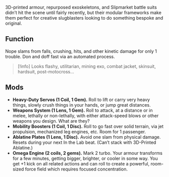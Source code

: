 3D-printed armour, repurposed exoskeletons, and Slipmarket battle suits didn’t hit the scene until fairly recently, but their modular frameworks make them perfect for creative slugblasters looking to do something bespoke and original.

## Function

Nope slams from falls, crushing, hits, and other kinetic damage for only 1 trouble. Don and doff fast via an automated process.

> [!info] Looks
> flashy, utilitarian, mining exo, combat jacket, skinsuit, hardsuit, post-motocross...

## Mods

- **Heavy-Duty Servos (1 Coil, 1 Gem).** Roll to lift or carry very heavy things, slowly crush things in your hands, or jump great distances.
- **Weapons System (1 Lens, 1 Gem).** Roll to attack, at a distance or in melee, lethally or non-lethally, with either attack-speed blows or other weapons you design. What are they?
- **Mobility Boosters (1 Coil, 1 Disc).** Roll to go fast over solid terrain, via jet propulsion, mechanized leg engines, etc. Room for 1 passenger.
- **Ablatine Plates (1 Lens, 1 Disc).** Avoid one slam from physical damage. Resets during your next In the Lab beat. (Can’t stack with 3D-Printed Ablatine.)
- **Omega Engine (2 coils, 2 gems).** Mark 2 turbo. Your armour transforms for a few minutes, getting bigger, brighter, or cooler in some way. You get +1 kick on all related actions and can roll to create a powerful, room-sized force field which requires focused concentration.